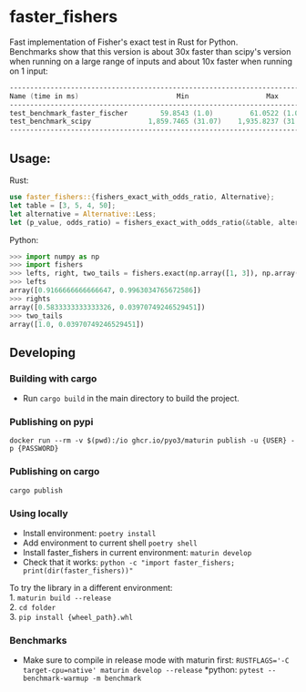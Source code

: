 # faster_fishers
Fast implementation of Fisher's exact test in Rust for Python.  
Benchmarks show that this version is about 30x faster than scipy's version when running on a large range of inputs and about 10x faster when running on 1 input:

```asm
---------------------------------------------------------------------------------------------- benchmark: 2 tests ---------------------------------------------------------------------------------------------
Name (time in ms)                        Min                   Max                  Mean             StdDev                Median                IQR            Outliers      OPS            Rounds  Iterations
---------------------------------------------------------------------------------------------------------------------------------------------------------------------------------------------------------------
test_benchmark_faster_fischer        59.8543 (1.0)         61.0522 (1.0)         60.5012 (1.0)       0.2816 (1.0)         60.5717 (1.0)       0.3114 (1.0)           3;1  16.5286 (1.0)          17           1
test_benchmark_scipy              1,859.7465 (31.07)    1,935.8237 (31.71)    1,885.3549 (31.16)    30.7295 (109.12)   1,871.9271 (30.90)    38.2479 (122.85)        1;0   0.5304 (0.03)          5           1
---------------------------------------------------------------------------------------------------------------------------------------------------------------------------------------------------------------
```

## Usage:

Rust:
```rust
use faster_fishers::{fishers_exact_with_odds_ratio, Alternative};
let table = [3, 5, 4, 50];
let alternative = Alternative::Less;
let (p_value, odds_ratio) = fishers_exact_with_odds_ratio(&table, alternative).unwrap();
```

Python:

```python
>>> import numpy as np
>>> import fishers
>>> lefts, right, two_tails = fishers.exact(np.array([1, 3]), np.array([2, 5]), np.array([1, 4]), np.array([5, 50]))
>>> lefts
array([0.9166666666666647, 0.9963034765672586])
>>> rights
array([0.5833333333333326, 0.03970749246529451])
>>> two_tails
array([1.0, 0.03970749246529451])
```

## Developing

### Building with cargo
* Run `cargo build` in the main directory to build the project.

### Publishing on pypi
`docker run --rm -v $(pwd):/io ghcr.io/pyo3/maturin publish -u {USER} -p {PASSWORD}`

### Publishing on cargo
`cargo publish`

### Using locally
* Install environment: `poetry install`  
* Add environment to current shell `poetry shell`  
* Install faster_fishers in current environment: `maturin develop`  
* Check that it works: `python -c "import faster_fishers; print(dir(faster_fishers))"`  

To try the library in a different environment:  
    1. `maturin build --release`  
    2. `cd folder`  
    3. `pip install {wheel_path}.whl`  


### Benchmarks
* Make sure to compile in release mode with maturin first: `RUSTFLAGS='-C target-cpu=native' maturin develop --release`
*python: `pytest --benchmark-warmup -m benchmark`